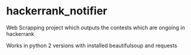 # hackerrank_notifier
Web Scrapping project which outputs the contests which are ongoing in hackerrank


Works in python 2 versions with installed beautifulsoup and requests
